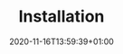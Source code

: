 ---
title: "Installation"
description: "Install v2ray-core and v2rayA"
lead: ""
date: 2020-11-16T13:59:39+01:00
lastmod: 2020-11-16T13:59:39+01:00
draft: false
images: []
weight: 105
menu:
  docs:
    parent: "prologue"
    identifier: "installation"
---